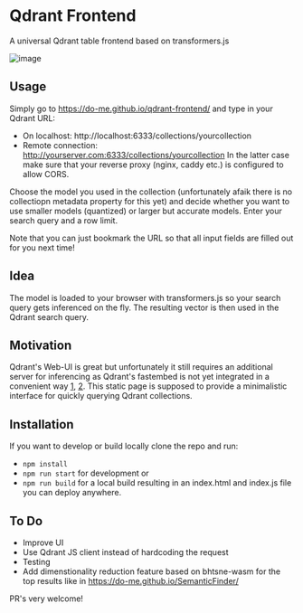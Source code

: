 # Qdrant Frontend
A universal Qdrant table frontend based on transformers.js

![image](https://github.com/do-me/qdrant-frontend/assets/47481567/4c788654-a2f0-4101-bde9-9b6d61ab62e3)

## Usage 
Simply go to https://do-me.github.io/qdrant-frontend/ and type in your Qdrant URL: 
- On localhost: http://localhost:6333/collections/yourcollection
- Remote connection: http://yourserver.com:6333/collections/yourcollection
In the latter case make sure that your reverse proxy (nginx, caddy etc.) is configured to allow CORS. 

Choose the model you used in the collection (unfortunately afaik there is no collectiopn metadata property for this yet) and decide whether you want to use smaller models (quantized) or larger but accurate models.
Enter your search query and a row limit.

Note that you can just bookmark the URL so that all input fields are filled out for you next time!

## Idea 
The model is loaded to your browser with transformers.js so your search query gets inferenced on the fly. The resulting vector is then used in the Qdrant search query.

## Motivation 
Qdrant's Web-UI is great but unfortunately it still requires an additional server for inferencing as Qdrant's fastembed is not yet integrated in a convenient way [1](https://github.com/qdrant/fastembed/discussions/117), [2](https://github.com/qdrant/qdrant-web-ui/issues/162). This static page is supposed to provide a minimalistic interface for quickly querying Qdrant collections. 

## Installation
If you want to develop or build locally clone the repo and run: 
- `npm install`
- `npm run start` for development or
- `npm run build` for a local build resulting in an index.html and index.js file you can deploy anywhere.

## To Do 
- Improve UI
- Use Qdrant JS client instead of hardcoding the request
- Testing
- Add dimenstionality reduction feature based on bhtsne-wasm for the top results like in https://do-me.github.io/SemanticFinder/

PR's very welcome!
